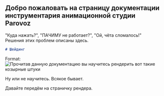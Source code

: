 ## Добро пожаловать на страницу документации инструментария анимационной студии Parovoz

"Куда нажать?", "ПАЧИМУ не работает?", "Ой, чёта сломалось!" Решения этих проблем описаны здесь.



```markdown
# Шейдинг
```
Format: ![Прочитав данную документацию вы научитесь рендерить вот такие козырные штуки](http://c1.staticflickr.com/1/505/32552047236_dac1763f77_k.jpg)

Ну или не научитесь. Всякое бывает.

Давайте передём на страничку рендера.
